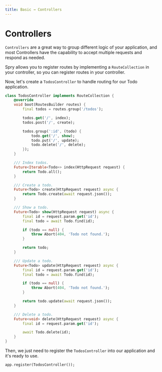 ```yaml
---
title: Basic → Controllers
---
```


# Controllers

`Controllers` are a great way to group different logic of your application, and most Controllers have the capability to accept multiple requests and respond as needed.

Spry allows you to register routes by implementing a `RouteCollection` in your controller, so you can register routes in your controller.

Now, let's create a `TodosController` to handle routing for our Todo application.

```dart
class TodosController implements RouteCollection {
    @override
    void boot(RoutesBuilder routes) {
        final todos = routes.group('/todos');

        todos.get('/', index);
        todos.post('/', create);

        todos.group(':id', (todo) {
            todo.get('/', show);
            todo.put('/', update);
            todo.delete('/', delete);
        });
    }

    /// Index todos.
    Future<Iterable<Todo>> index(HttpRequest request) {
        return Todo.all();
    }

    /// Create a todo.
    Future<Todo> create(HttpRequest request) async {
        return Todo.create(await request.json());
    }

    /// Show a todo.
    Future<Todo> show(HttpRequest request) async {
        final id = request.param.get('id');
        final todo = await Todo.find(id);

        if (todo == null) {
            throw Abort(404, 'Todo not found.');
        }

        return todo;
    }

    /// Update a todo.
    Future<Todo> update(HttpRequest request) async {
        final id = request.param.get('id');
        final todo = await Todo.find(id);

        if (todo == null) {
            throw Abort(404, 'Todo not found.');
        }

        return todo.update(await request.json());
    }

    /// Delete a todo.
    Future<void> delete(HttpRequest request) async {
        final id = request.param.get('id');

        await Todo.delete(id);
    }
}
```

Then, we just need to register the `TodosController` into our application and it's ready to use.

```dart
app.register(TodosController());
```
